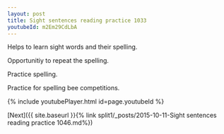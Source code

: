 ```yaml
---
layout: post
title: Sight sentences reading practice 1033
youtubeId: m2Em29CdLbA
---
```

 
 
Helps to learn sight words and their spelling.

Opportunitiy to repeat the spelling. 

Practice spelling. 
 
Practice for spelling bee competitions. 
 
{% include youtubePlayer.html id=page.youtubeId %}
 
 

[Next]({{ site.baseurl }}{% link  split1/_posts/2015-10-11-Sight sentences reading practice 1046.md%})
 
